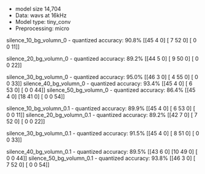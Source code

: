 - model size 14,704
- Data: wavs at 16kHz
- Model type: tiny_conv 
- Preprocessing: micro

silence_10_bg_volumn_0
    - quantized accuracy: 90.8%
     [[45  4  0]
     [ 7 52  0]
     [ 0  0 11]]

silence_20_bg_volumn_0
    - quantized accuracy: 89.2%
    [[44  5  0]
     [ 9 50  0]
     [ 0  0 22]]

silence_30_bg_volumn_0
    - quantized accuracy: 95.0%
     [[46  3  0]
     [ 4 55  0]
     [ 0  0 33]]
silence_40_bg_volumn_0
    - quantized accuracy: 93.4%
    [[45  4  0]
     [ 6 53  0]
     [ 0  0 44]]
silence_50_bg_volumn_0
    - quantized accuracy: 86.4%
    [[45  4  0]
     [18 41  0]
     [ 0  0 54]]

silence_10_bg_volumn_0.1
    - quantized accuracy: 89.9%
    [[45  4  0]
     [ 6 53  0]
     [ 0  0 11]]
silence_20_bg_volumn_0.1
    - quantized accuracy: 89.2%
    [[42  7  0]
     [ 7 52  0]
     [ 0  0 22]]

silence_30_bg_volumn_0.1
    - quantized accuracy: 91.5%
     [[45  4  0]
     [ 8 51  0]
     [ 0  0 33]]

silence_40_bg_volumn_0.1
    - quantized accuracy: 89.5%
     [[43  6  0]
     [10 49  0]
     [ 0  0 44]]
silence_50_bg_volumn_0.1
    - quantized accuracy: 93.8%
    [[46  3  0]
     [ 7 52  0]
     [ 0  0 54]]

